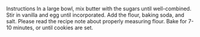 Instructions
In a large bowl, mix butter with the sugars until well-combined.
Stir in vanilla and egg until incorporated.
Add the flour, baking soda, and salt. Please read the recipe note about properly measuring flour.
Bake for 7-10 minutes, or until cookies are set.